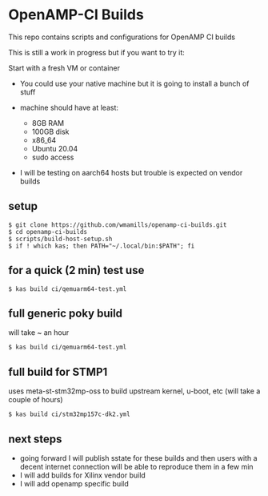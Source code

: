# OpenAMP-CI Builds
This repo contains scripts and configurations for OpenAMP CI builds

This is still a work in progress but if you want to try it:

Start with a fresh VM or container
* You could use your native machine but it is going to install a bunch of stuff
* machine should have at least:
  + 8GB RAM
  + 100GB disk
  + x86_64
  + Ubuntu 20.04
  + sudo access

* I will be testing on aarch64 hosts but trouble is expected on vendor builds

## setup
```
$ git clone https://github.com/wmamills/openamp-ci-builds.git
$ cd openamp-ci-builds
$ scripts/build-host-setup.sh
$ if ! which kas; then PATH="~/.local/bin:$PATH"; fi
```

## for a quick (2 min) test use
```
$ kas build ci/qemuarm64-test.yml
```

## full generic poky build  
will take ~ an hour  
```
$ kas build ci/qemuarm64-test.yml
```

## full build for STMP1 
uses meta-st-stm32mp-oss to build upstream kernel, u-boot, etc
(will take a couple of hours)
```
$ kas build ci/stm32mp157c-dk2.yml
```

## next steps
* going forward I will publish sstate for these builds and then users with
a decent internet connection will be able to reproduce them in a few min
* I will add builds for Xilinx vendor build
* I will add openamp specific build
